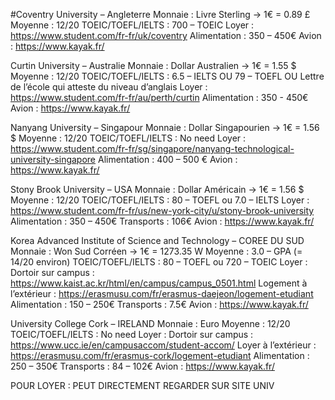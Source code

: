 #Coventry University – Angleterre
Monnaie : Livre Sterling -> 1€ = 0.89 £
Moyenne : 12/20
TOEIC/TOEFL/IELTS : 700 – TOEIC
Loyer : https://www.student.com/fr-fr/uk/coventry
Alimentation : 350 – 450€
Avion : https://www.kayak.fr/


Curtin University – Australie
Monnaie : Dollar Australien -> 1€ = 1.55 $
Moyenne : 12/20
TOEIC/TOEFL/IELTS : 6.5 – IELTS OU 79 – TOEFL OU Lettre de l’école qui atteste du niveau d’anglais
Loyer : https://www.student.com/fr-fr/au/perth/curtin
Alimentation : 350 - 450€
Avion : https://www.kayak.fr/


Nanyang University – Singapour
Monnaie : Dollar Singapourien -> 1€ = 1.56 $
Moyenne : 12/20
TOEIC/TOEFL/IELTS : No need
Loyer : https://www.student.com/fr-fr/sg/singapore/nanyang-technological-university-singapore
Alimentation : 400 – 500 €
Avion : https://www.kayak.fr/


Stony Brook University – USA
Monnaie : Dollar Américain -> 1€ = 1.56 $
Moyenne : 12/20
TOEIC/TOEFL/IELTS : 80 – TOEFL ou 7.0 – IELTS
Loyer : https://www.student.com/fr-fr/us/new-york-city/u/stony-brook-university
Alimentation : 350 – 450€
Transports : 106€
Avion : https://www.kayak.fr/


Korea Advanced Institute of Science and Technology – COREE DU SUD
Monnaie : Won Sud Corréen -> 1€ = 1273.35 W
Moyenne : 3.0 – GPA (= 14/20 environ)
TOEIC/TOEFL/IELTS : 80 – TOEFL ou 720 – TOEIC
Loyer : Dortoir sur campus : https://www.kaist.ac.kr/html/en/campus/campus_0501.html
Logement à l’extérieur : https://erasmusu.com/fr/erasmus-daejeon/logement-etudiant
Alimentation : 150 – 250€
Transports : 7.5€
Avion : https://www.kayak.fr/


University College Cork – IRELAND
Monnaie : Euro
Moyenne : 12/20
TOEIC/TOEFL/IELTS : No need
Loyer : Dortoir sur campus : https://www.ucc.ie/en/campusaccom/student-accom/
Loyer à l’extérieur : https://erasmusu.com/fr/erasmus-cork/logement-etudiant
Alimentation : 250 – 350€
Transports : 84 – 102€
Avion : https://www.kayak.fr/


POUR LOYER : PEUT DIRECTEMENT REGARDER SUR SITE UNIV
